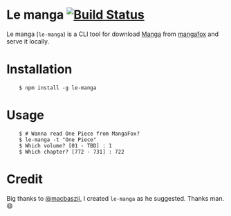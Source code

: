 # Le manga [![Build Status](https://secure.travis-ci.org/attomos/le-manga.svg?branch=master)](http://travis-ci.org/attomos/le-manga)

Le manga (`le-manga`) is a CLI tool for download
[Manga](http://en.wikipedia.org/wiki/Manga) from
[mangafox](http://mangafox.me/) and serve it locally.

# Installation

        $ npm install -g le-manga

# Usage

        $ # Wanna read One Piece from MangaFox?
        $ le-manga -t "One Piece"
        $ Which volume? [01 - TBD] : 1
        $ Which chapter? [772 - 731] : 722


# Credit

Big thanks to [@macbaszii](https://github.com/macbaszii), I created `le-manga`
as he suggested. Thanks man. :smile:
